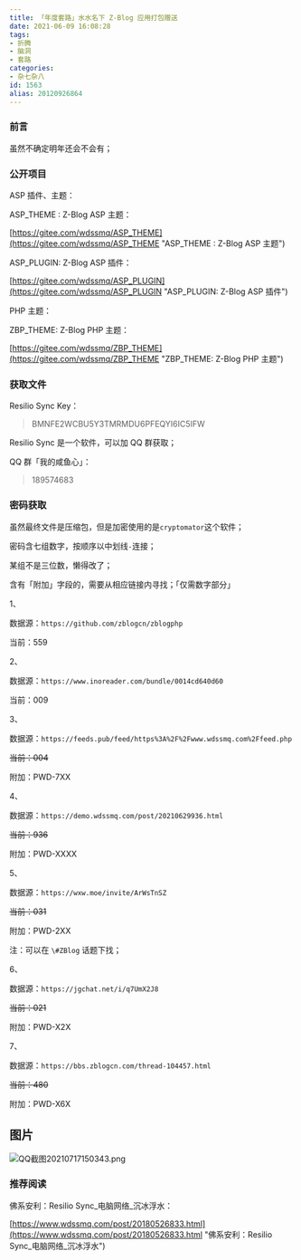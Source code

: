 ```yaml
---
title: 「年度套路」水水名下 Z-Blog 应用打包赠送
date: 2021-06-09 16:08:28
tags:
- 折腾
- 脑洞
- 套路
categories:
- 杂七杂八
id: 1563
alias: 20120926864
---
```


### 前言

虽然不确定明年还会不会有；

<!--more-->

### 公开项目

ASP 插件、主题：

ASP\_THEME : Z-Blog ASP 主题：

[https://gitee.com/wdssmq/ASP_THEME](https://gitee.com/wdssmq/ASP_THEME "ASP\_THEME : Z-Blog ASP 主题")

ASP\_PLUGIN: Z-Blog ASP 插件：

[https://gitee.com/wdssmq/ASP_PLUGIN](https://gitee.com/wdssmq/ASP_PLUGIN "ASP\_PLUGIN: Z-Blog ASP 插件")

PHP 主题：

ZBP\_THEME: Z-Blog PHP 主题：

[https://gitee.com/wdssmq/ZBP_THEME](https://gitee.com/wdssmq/ZBP_THEME "ZBP\_THEME: Z-Blog PHP 主题")

### 获取文件

Resilio Sync Key：

> BMNFE2WCBU5Y3TMRMDU6PFEQYI6IC5IFW

Resilio Sync 是一个软件，可以加 QQ 群获取；

QQ 群「我的咸鱼心」：

> 189574683

### 密码获取

虽然最终文件是压缩包，但是加密使用的是`cryptomator`这个软件；

密码含七组数字，按顺序以中划线`-`连接；

某组不是三位数，懒得改了；

含有「附加」字段的，需要从相应链接内寻找；「仅需数字部分」

1、

数据源：`https://github.com/zblogcn/zblogphp`

当前：559

2、

数据源：`https://www.inoreader.com/bundle/0014cd640d60`

当前：009

3、

数据源：`https://feeds.pub/feed/https%3A%2F%2Fwww.wdssmq.com%2Ffeed.php`

~~当前：004~~

附加：PWD-7XX

4、

数据源：`https://demo.wdssmq.com/post/20210629936.html`

~~当前：936~~

附加：PWD-XXXX

5、

数据源：`https://wxw.moe/invite/ArWsTnSZ`

~~当前：031~~

附加：PWD-2XX

注：可以在 `\#ZBlog` 话题下找；

6、

数据源：`https://jgchat.net/i/q7UmX2J8`

~~当前：021~~

附加：PWD-X2X

7、

数据源：`https://bbs.zblogcn.com/thread-104457.html`

~~当前：480~~

附加：PWD-X6X

## 图片

![QQ截图20210717150343.png](https://i.loli.net/2021/07/17/IGA53RwjaEQtiV9.png)

### 推荐阅读

佛系安利：Resilio Sync\_电脑网络\_沉冰浮水：

[https://www.wdssmq.com/post/20180526833.html](https://www.wdssmq.com/post/20180526833.html "佛系安利：Resilio Sync\_电脑网络\_沉冰浮水")
